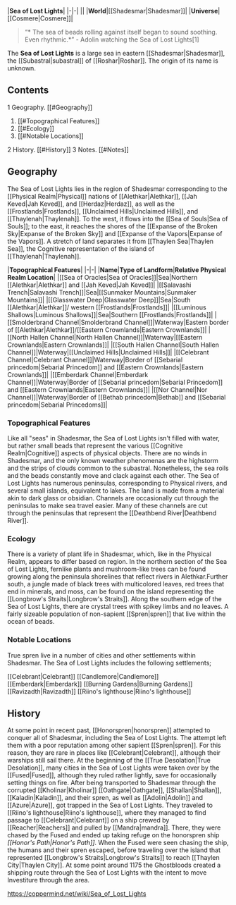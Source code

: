 |**Sea of Lost Lights**|
|-|-|
||
|**World**|[[Shadesmar\|Shadesmar]]|
|**Universe**|[[Cosmere\|Cosmere]]|

>“* The sea of beads rolling against itself began to sound soothing. Even rhythmic.*”
\- Adolin watching the Sea of Lost Lights[1]


The **Sea of Lost Lights** is a large sea in eastern [[Shadesmar\|Shadesmar]], the [[Subastral\|subastral]] of [[Roshar\|Roshar]]. The origin of its name is unknown.

## Contents

1 Geography. [[#Geography]] 

1. [[#Topographical Features]] 
1. [[#Ecology]] 
1. [[#Notable Locations]] 


2 History. [[#History]] 
3 Notes. [[#Notes]] 


## Geography
The Sea of Lost Lights lies in the region of Shadesmar corresponding to the [[Physical Realm\|Physical]] nations of [[Alethkar\|Alethkar]], [[Jah Keved\|Jah Keved]], and [[Herdaz\|Herdaz]], as well as the [[Frostlands\|Frostlands]], [[Unclaimed Hills\|Unclaimed Hills]], and [[Thaylenah\|Thaylenah]]. To the west, it flows into the [[Sea of Souls\|Sea of Souls]]; to the east, it reaches the shores of the [[Expanse of the Broken Sky\|Expanse of the Broken Sky]] and [[Expanse of the Vapors\|Expanse of the Vapors]]. A stretch of land separates it from [[Thaylen Sea\|Thaylen Sea]], the Cognitive representation of the island of [[Thaylenah\|Thaylenah]].


|**Topographical Features**|
|-|-|
|**Name**|**Type of Landform**|**Relative Physical Realm Location**|
|[[Sea of Oracles\|Sea of Oracles]]|Sea|Northern [[Alethkar\|Alethkar]] and [[Jah Keved\|Jah Keved]]|
|[[Salavashi Trench\|Salavashi Trench]]|Sea|[[Sunmaker Mountains\|Sunmaker Mountains]]|
|[[Glasswater Deep\|Glasswater Deep]]|Sea|South [[Alethkar\|Alethkar]]/ western [[Frostlands\|Frostlands]]|
|[[Luminous Shallows\|Luminous Shallows]]|Sea|Southern [[Frostlands\|Frostlands]]|
|[[Smolderbrand Channel\|Smolderbrand Channel]]|Waterway|Eastern border of [[Alethkar\|Alethkar]]/[[Eastern Crownlands\|Eastern Crownlands]]|
|[[North Hallen Channel\|North Hallen Channel]]|Waterway|[[Eastern Crownlands\|Eastern Crownlands]]|
|[[South Hallen Channel\|South Hallen Channel]]|Waterway|[[Unclaimed Hills\|Unclaimed Hills]]|
|[[Celebrant Channel\|Celebrant Channel]]|Waterway|Border of [[Sebarial princedom\|Sebarial Princedom]] and [[Eastern Crownlands\|Eastern Crownlands]]|
|[[Emberdark Channel\|Emberdark Channel]]|Waterway|Border of [[Sebarial princedom\|Sebarial Princedom]] and [[Eastern Crownlands\|Eastern Crownlands]]|
|[[Nor Channel\|Nor Channel]]|Waterway|Border of [[Bethab princedom\|Bethab]] and [[Sebarial princedom\|Sebarial Princedoms]]|

### Topographical Features
Like all "seas" in Shadesmar, the Sea of Lost Lights isn't filled with water, but rather small beads that represent the various [[Cognitive Realm\|Cognitive]] aspects of physical objects. There are no winds in Shadesmar, and the only known weather phenomenas are the highstorm and the strips of clouds common to the subastral. Nonetheless, the sea roils and the beads constantly move and clack against each other.
The Sea of Lost Lights has numerous peninsulas, corresponding to Physical rivers, and several small islands, equivalent to lakes. The land is made from a material akin to dark glass or obsidian. Channels are occasionally cut through the peninsulas to make sea travel easier. Many of these channels are cut through the peninsulas that represent the [[Deathbend River\|Deathbend River]].

### Ecology
There is a variety of plant life in Shadesmar, which, like in the Physical Realm, appears to differ based on region. In the northern section of the Sea of Lost Lights, fernlike plants and mushroom-like trees can be found growing along the peninsula shorelines that reflect rivers in Alethkar.Further south, a jungle made of black trees with multicolored leaves, red trees that end in minerals, and moss, can be found on the island representing the [[Longbrow's Straits\|Longbrow's Straits]]. Along the southern edge of the Sea of Lost Lights, there are crystal trees with spikey limbs and no leaves.
A fairly sizeable population of non-sapient [[Spren\|spren]] that live within the ocean of beads.

### Notable Locations
True spren live in a number of cities and other settlements within Shadesmar. The Sea of Lost Lights includes the following settlements;


[[Celebrant\|Celebrant]]
[[Candlemore\|Candlemore]]
[[Emberdark\|Emberdark]]
[[Burning Gardens\|Burning Gardens]]
[[Ravizadth\|Ravizadth]]
[[Riino's lighthouse\|Riino's lighthouse]]

## History
At some point in recent past, [[Honorspren\|honorspren]] attempted to conquer all of Shadesmar, including the Sea of Lost Lights. The attempt left them with a poor reputation among other sapient [[Spren\|spren]]. For this reason, they are rare in places like [[Celebrant\|Celebrant]], although their warships still sail there.
At the beginning of the [[True Desolation\|True Desolation]], many cities in the Sea of Lost Lights were taken over by the [[Fused\|Fused]], although they ruled rather lightly, save for occasionally setting things on fire.
After being transported to Shadesmar through the corrupted [[Kholinar\|Kholinar]] [[Oathgate\|Oathgate]], [[Shallan\|Shallan]], [[Kaladin\|Kaladin]], and their spren, as well as [[Adolin\|Adolin]] and [[Azure\|Azure]], got trapped in the Sea of Lost Lights. They traveled to [[Riino's lighthouse\|Riino's lighthouse]], where they managed to find passage to [[Celebrant\|Celebrant]] on a ship crewed by [[Reacher\|Reachers]] and pulled by [[Mandra\|mandra]]. There, they were chased by the Fused and ended up taking refuge on the honorspren ship *[[Honor's Path\|Honor's Path]]*. When the Fused were seen chasing the ship, the humans and their spren escaped, before traveling over the island that represented [[Longbrow's Straits\|Longbrow's Straits]] to reach [[Thaylen City\|Thaylen City]].
At some point around 1175 the Ghostbloods created a shipping route through the Sea of Lost Lights with the intent to move Investiture through the area.



https://coppermind.net/wiki/Sea_of_Lost_Lights
